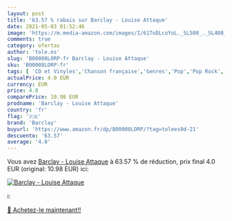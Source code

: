 ```yaml
---
layout: post
title: '63.57 % rabais sur Barclay - Louise Attaque'
date: 2021-05-03 01:52:46
image: 'https://m.media-amazon.com/images/I/61ToDLcoYoL._SL500_._SL400_.jpg'
comments: true
category: ofertas
author: 'tole.es'
slug: 'B00008LORP-fr Barclay - Louise Attaque'
sku: 'B00008LORP-fr'
tags: [ 'CD et Vinyles','Chanson française','Genres','Pop','Pop Rock','barclay', ]
actualPrice: 4.0 EUR
currency: EUR
price: 4.0
comparePrice: 10.98 EUR
prodname: 'Barclay - Louise Attaque'
country: 'fr'
flag: '🇫🇷'
brand: 'Barclay'
buyurl: 'https://www.amazon.fr/dp/B00008LORP/?tag=tolees0d-21'
descuento: '63.57'
average: '4.0'
---
```


Vous avez [Barclay - Louise Attaque](https://www.amazon.fr/dp/B00008LORP/?tag=tolees0d-21)  à  63.57 % de réduction, prix final  4.0 EUR (original: 10.98 EUR) ici:

[![Barclay - Louise Attaque](https://m.media-amazon.com/images/I/61ToDLcoYoL._SL500_._SL400_.jpg)](https://www.amazon.fr/dp/B00008LORP/?tag=tolees0d-21)

ℹ️:


[🛒 Achetez-le maintenant!!](https://www.amazon.fr/dp/B00008LORP/?tag=tolees0d-21)
